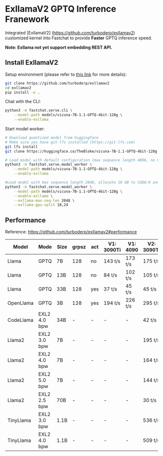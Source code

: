 # ExllamaV2 GPTQ Inference Franework

Integrated [ExllamaV2] (https://github.com/turboderp/exllamav2) customized kernel into Fastchat to provide **Faster** GPTQ inference speed.

**Note: Exllama not yet support embedding REST API.**

## Install ExllamaV2

Setup environment (please refer to [this link](https://github.com/turboderp/exllamav2#how-to) for more details):

```bash
git clone https://github.com/turboderp/exllamav2
cd exllamav2
pip install -e .
```

Chat with the CLI:
```bash
python3 -m fastchat.serve.cli \
    --model-path models/vicuna-7B-1.1-GPTQ-4bit-128g \
    --enable-exllama
```

Start model worker:
```bash
# Download quantized model from huggingface
# Make sure you have git-lfs installed (https://git-lfs.com)
git lfs install
git clone https://huggingface.co/TheBloke/vicuna-7B-1.1-GPTQ-4bit-128g models/vicuna-7B-1.1-GPTQ-4bit-128g

# Load model with default configuration (max sequence length 4096, no GPU split setting).
python3 -m fastchat.serve.model_worker \
    --model-path models/vicuna-7B-1.1-GPTQ-4bit-128g \
    --enable-exllama

#Load model with max sequence length 2048, allocate 18 GB to CUDA:0 and 24 GB to CUDA:1.
python3 -m fastchat.serve.model_worker \
    --model-path models/vicuna-7B-1.1-GPTQ-4bit-128g \
    --enable-exllama \
    --exllama-max-seq-len 2048 \
    --exllama-gpu-split 18,24
```

## Performance 

Reference: https://github.com/turboderp/exllamav2#performance


| Model      | Mode         | Size  | grpsz | act | V1: 3090Ti | V1: 4090 | V2: 3090Ti | V2: 4090    |
|------------|--------------|-------|-------|-----|------------|----------|------------|-------------|
| Llama      | GPTQ         | 7B    | 128   | no  | 143 t/s    | 173 t/s  | 175 t/s    | **195** t/s |
| Llama      | GPTQ         | 13B   | 128   | no  | 84 t/s     | 102 t/s  | 105 t/s    | **110** t/s |
| Llama      | GPTQ         | 33B   | 128   | yes | 37 t/s     | 45 t/s   | 45 t/s     | **48** t/s  |
| OpenLlama  | GPTQ         | 3B    | 128   | yes | 194 t/s    | 226 t/s  | 295 t/s    | **321** t/s |
| CodeLlama  | EXL2 4.0 bpw | 34B   | -     | -   | -          | -        | 42 t/s     | **48** t/s  |
| Llama2     | EXL2 3.0 bpw | 7B    | -     | -   | -          | -        | 195 t/s    | **224** t/s |
| Llama2     | EXL2 4.0 bpw | 7B    | -     | -   | -          | -        | 164 t/s    | **197** t/s |
| Llama2     | EXL2 5.0 bpw | 7B    | -     | -   | -          | -        | 144 t/s    | **160** t/s |
| Llama2     | EXL2 2.5 bpw | 70B   | -     | -   | -          | -        | 30 t/s     | **35** t/s  |
| TinyLlama  | EXL2 3.0 bpw | 1.1B  | -     | -   | -          | -        | 536 t/s    | **635** t/s |
| TinyLlama  | EXL2 4.0 bpw | 1.1B  | -     | -   | -          | -        | 509 t/s    | **590** t/s |